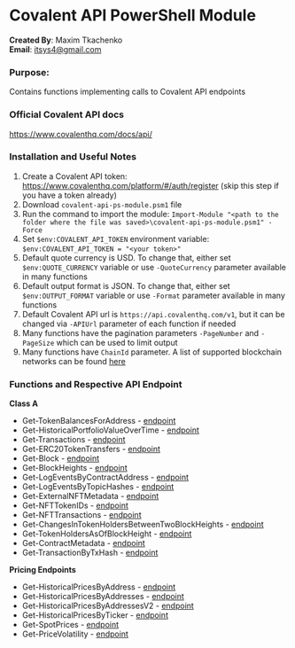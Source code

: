 # Covalent API PowerShell Module

**Created By**: Maxim Tkachenko
<br>
**Email**: itsys4@gmail.com

### Purpose:
Contains functions implementing calls to Covalent API endpoints

### Official Covalent API docs
https://www.covalenthq.com/docs/api/

### Installation and Useful Notes
1. Create a Covalent API token: https://www.covalenthq.com/platform/#/auth/register (skip this step if you have a token already)
2. Download `covalent-api-ps-module.psm1` file
3. Run the command to import the module: `Import-Module "<path to the folder where the file was saved>\covalent-api-ps-module.psm1" -Force`
4. Set `$env:COVALENT_API_TOKEN` environment variable: `$env:COVALENT_API_TOKEN = "<your token>"`
5. Default quote currency is USD. To change that, either set `$env:QUOTE_CURRENCY` variable or use `-QuoteCurrency` parameter available in many functions
6. Default output format is JSON. To change that, either set `$env:OUTPUT_FORMAT` variable or use `-Format` parameter available in many functions
7. Default Covalent API url is `https://api.covalenthq.com/v1`, but it can be changed via `-APIUrl` parameter of each function if needed
8. Many functions have the pagination parameters `-PageNumber` and `-PageSize` which can be used to limit output
9. Many functions have `ChainId` parameter. A list of supported blockchain networks can be found [here](https://www.covalenthq.com/docs/api/#overview--supported-networks) 

### Functions and Respective API Endpoint
**Class A**
- Get-TokenBalancesForAddress - [endpoint](https://www.covalenthq.com/docs/api/#get-/v1/{chain_id}/address/{address}/balances_v2/)
- Get-HistoricalPortfolioValueOverTime - [endpoint](https://www.covalenthq.com/docs/api/#get-/v1/{chain_id}/address/{address}/portfolio_v2/)
- Get-Transactions - [endpoint](https://www.covalenthq.com/docs/api/#get-/v1/{chain_id}/address/{address}/transactions_v2/)
- Get-ERC20TokenTransfers - [endpoint](https://www.covalenthq.com/docs/api/#get-/v1/{chain_id}/address/{address}/transfers_v2/)
- Get-Block - [endpoint](https://www.covalenthq.com/docs/api/#get-/v1/{chain_id}/block_v2/{block_height}/)
- Get-BlockHeights - [endpoint](https://www.covalenthq.com/docs/api/#get-/v1/{chain_id}/block_v2/{block_height}/)
- Get-LogEventsByContractAddress - [endpoint](https://www.covalenthq.com/docs/api/#get-/v1/{chain_id}/events/address/{address}/)
- Get-LogEventsByTopicHashes - [endpoint](https://www.covalenthq.com/docs/api/#get-/v1/{chain_id}/events/topics/{topic}/)
- Get-ExternalNFTMetadata - [endpoint](https://www.covalenthq.com/docs/api/#get-/v1/{chain_id}/tokens/{address}/nft_metadata/{token_id}/)
- Get-NFTTokenIDs - [endpoint](https://www.covalenthq.com/docs/api/#get-/v1/{chain_id}/tokens/{address}/nft_token_ids/)
- Get-NFTTransactions - [endpoint](https://www.covalenthq.com/docs/api/#get-/v1/{chain_id}/tokens/{address}/nft_transactions/{token_id}/)
- Get-ChangesInTokenHoldersBetweenTwoBlockHeights - [endpoint](https://www.covalenthq.com/docs/api/#get-/v1/{chain_id}/tokens/{address}/token_holders_changes/)
- Get-TokenHoldersAsOfBlockHeight - [endpoint](https://www.covalenthq.com/docs/api/#get-/v1/{chain_id}/tokens/{address}/token_holders/)
- Get-ContractMetadata - [endpoint](https://www.covalenthq.com/docs/api/#get-/v1/{chain_id}/tokens/tokenlists/{id}/)
- Get-TransactionByTxHash - [endpoint](https://www.covalenthq.com/docs/api/#get-/v1/{chain_id}/transaction_v2/{tx_hash}/)

**Pricing Endpoints**
- Get-HistoricalPricesByAddress - [endpoint](https://www.covalenthq.com/docs/api/#get-/v1/pricing/historical_by_address/{chain_id}/{quote_currency}/{contract_address}/)
- Get-HistoricalPricesByAddresses - [endpoint](https://www.covalenthq.com/docs/api/#get-/v1/pricing/historical_by_addresses/{chain_id}/{quote_currency}/{contract_addresses}/)
- Get-HistoricalPricesByAddressesV2 - [endpoint](https://www.covalenthq.com/docs/api/#get-/v1/pricing/historical_by_addresses_v2/{chain_id}/{quote_currency}/{contract_addresses}/) 
- Get-HistoricalPricesByTicker - [endpoint](https://www.covalenthq.com/docs/api/#get-/v1/pricing/historical/{quote_currency}/{ticker_symbol}/)
- Get-SpotPrices - [endpoint](https://www.covalenthq.com/docs/api/#get-/v1/pricing/tickers/)
- Get-PriceVolatility - [endpoint](https://www.covalenthq.com/docs/api/#get-/v1/pricing/volatility/)
